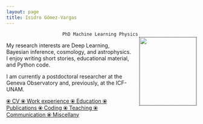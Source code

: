 ```yaml
---
layout: page
title: Isidro Gómez-Vargas
---
```


<div align="center"><code>PhD Machine Learning Physics </code></div>

<!-- ![Figura](https://igomezv.github.io/assets/img/collage1.png){: .mx-auto.d-block :} -->						
 

<style>
img {
  float: right;
  border: 1px dotted black;
  margin: 0px 0px 15px 20px;
}
</style>


<img src="https://igomezv.github.io/assets/img/isidroBN.png" width="150" height="180">

<p>
  My research interests are Deep Learning, Bayesian inference, cosmology, and astrophysics. I enjoy writing short stories, educational material, and Python code.
</p>


<p>
I am currently a postdoctoral researcher at the Geneva Observatory and, previously, at the ICF-UNAM. 
</p>


<p>
  <a href="https://igomezv.github.io/cv/#work-experience"> ⦿ <u>CV</u> </a>  <a href="https://igomezv.github.io/cv/#work-experience">⦿ <u>Work experience</u> </a>  <a href="https://igomezv.github.io/cv/#education">⦿ <u>Education</u> </a>  <a href="https://igomezv.github.io/cv/#publications">⦿ <u>Publications</u> </a>  <a href="https://igomezv.github.io/cv/#work-experience">⦿ <u> Coding </u> </a>  <a href="https://igomezv.github.io/cv/#teaching">⦿ <u>Teaching</u> </a>  <a href="https://igomezv.github.io/cv/#communication">⦿ <u>Communication </u> </a>  <a href="https://igomezv.github.io/cv/#other">⦿ <u>Miscellany</u> </a>
</p>

